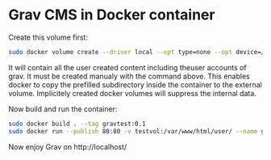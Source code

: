 # Grav CMS in Docker container

Create this volume first:

```bash
sudo docker volume create --driver local --opt type=none --opt device=/home/stefan/projects/docker-grav-cdm/testvol --opt o=bind testvol
```

It will contain all the user created content including theuser accounts of grav. It must be created manualy with the command above. This enables docker to copy the prefilled subdirectory inside the container to the external volume. Implicitely created docker volumes will suppress the internal data.

Now build and run the container:

```bash
sudo docker build . --tag gravtest:0.1
sudo docker run --publish 80:80 -v testvol:/var/www/html/user/ --name gravcontainer gravtest:0.1
```

Now enjoy Grav on http://localhost/

